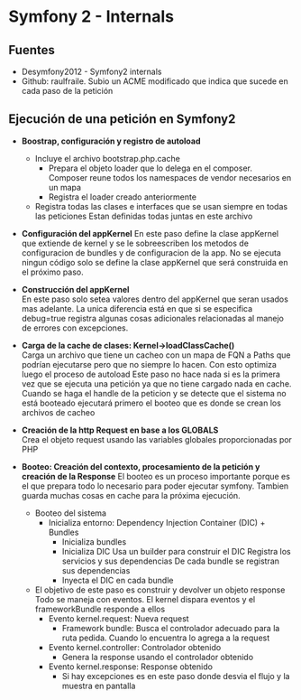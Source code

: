 # Symfony 2 - Internals


## Fuentes

* Desymfony2012 - Symfony2 internals
* Github: raulfraile. Subio un ACME modificado que indica que sucede en cada paso de la petición

## Ejecución de una petición en Symfony2

* __Boostrap, configuración y registro de autoload__  
    * Incluye el archivo bootstrap.php.cache
        * Prepara el objeto loader que lo delega en el composer. Composer reune todos los namespaces de vendor necesarios en un mapa
        * Registra el loader creado anteriormente
    * Registra todas las clases e interfaces que se usan siempre en todas las peticiones
    Estan definidas todas juntas en este archivo
* __Configuración del appKernel__
En este paso define la clase appKernel que extiende de kernel y se le sobreescriben los metodos de configuracion de bundles y de configuracion de la app.
No se ejecuta ningun código solo se define la clase appKernel que será construida en el próximo paso.

* __Construcción del appKernel__  
En este paso solo setea valores dentro del appKernel que seran usados mas adelante.
La unica diferencia está en que si se especifica debug=true registra algunas cosas adicionales relacionadas al manejo de errores con excepciones.

* __Carga de la cache de clases: Kernel->loadClassCache()__  
Carga un archivo que tiene un cacheo con un mapa de FQN a Paths que podrían ejecutarse pero que no siempre lo hacen.
Con esto optimiza luego el proceso de autoload
Este paso no hace nada si es la primera vez que se ejecuta una petición ya que no tiene cargado nada en cache.
Cuando se haga el handle de la peticion y se detecte que el sistema no está booteado ejecutará primero el booteo que es donde se crean los archivos de cacheo

* __Creación de la http Request en base a los GLOBALS__  
Crea el objeto request usando las variables globales proporcionadas por PHP

* __Booteo: Creación del contexto, procesamiento de la petición y creación de la Response__
El booteo es un proceso importante porque es el que prepara todo lo necesario para poder ejecutar symfony. Tambien guarda muchas cosas en cache para la próxima ejecución.
    * Booteo del sistema
        * Inicializa entorno: Dependency Injection Container (DIC) + Bundles
            * Inicializa bundles
            * Inicializa DIC
                Usa un builder para construir el DIC
                Registra los servicios y sus dependencias
                De cada bundle se registran sus dependencias
            * Inyecta el DIC en cada bundle
    * El objetivo de este paso es construir y devolver un objeto response
        Todo se maneja con eventos. El kernel dispara eventos y el frameworkBundle responde a ellos
        * Evento kernel.request: Nueva request
            * Framework bundle: Busca el controlador adecuado para la ruta pedida. Cuando lo encuentra lo agrega a la request
        * Evento kernel.controller: Controlador obtenido
            * Genera la response usando el controlador obtenido
        * Evento kernel.response: Response obtenido
            * Si hay excepciones es en este paso donde desvia el flujo y la muestra en pantalla